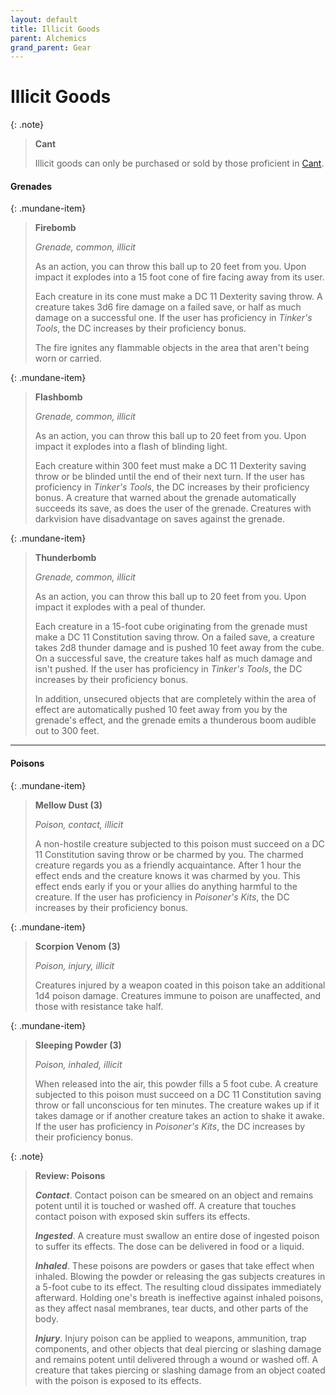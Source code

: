 ```yaml
---
layout: default
title: Illicit Goods
parent: Alchemics
grand_parent: Gear
---
```


# Illicit Goods

{: .note}
> **Cant**
>
> Illicit goods can only be purchased or sold by those proficient in [Cant](../../more/languages/cant).

#### Grenades

{: .mundane-item}
> **Firebomb**
> 
> *Grenade, common, illicit*
> 
> As an action, you can throw this ball up to 20 feet from you. Upon impact it explodes into a 15 foot cone of fire facing away from its user.
> 
> Each creature in its cone must make a DC 11 Dexterity saving throw. A creature takes 3d6 fire damage on a failed save, or half as much damage on a successful one. If the user has proficiency in _Tinker's Tools_, the DC increases by their proficiency bonus.
> 
> The fire ignites any flammable objects in the area that aren't being worn or carried.

{: .mundane-item}
> **Flashbomb**
> 
> *Grenade, common, illicit*
> 
> As an action, you can throw this ball up to 20 feet from you. Upon impact it explodes into a flash of blinding light.
> 
> Each creature within 300 feet must make a DC 11 Dexterity saving throw or be blinded until the end of their next turn. If the user has proficiency in _Tinker's Tools_, the DC increases by their proficiency bonus. A creature that warned about the grenade automatically succeeds its save, as does the user of the grenade. Creatures with darkvision have disadvantage on saves against the grenade.

{: .mundane-item}
> **Thunderbomb**
> 
> *Grenade, common, illicit*
> 
> As an action, you can throw this ball up to 20 feet from you. Upon impact it explodes with a peal of thunder.
> 
> Each creature in a 15-foot cube originating from the grenade must make a DC 11 Constitution saving throw. On a failed  save, a creature takes 2d8 thunder damage and is pushed 10 feet away from the cube. On a successful save, the creature  takes half as much damage and isn't pushed. If the user has proficiency in _Tinker's Tools_, the DC increases by their proficiency bonus.
> 
> In addition, unsecured objects that are completely within the area of effect are automatically pushed 10 feet away from you by the grenade's effect, and the grenade emits a thunderous boom audible out to 300 feet.

---

#### Poisons

{: .mundane-item}
> **Mellow Dust (3)**
> 
> *Poison, contact, illicit*
> 
> A non-hostile creature subjected to this poison must succeed on a DC 11 Constitution saving throw or be charmed by you. The charmed creature regards you as a friendly acquaintance. After 1 hour the effect ends and the creature knows it was charmed by you. This effect ends early if you or your allies do anything harmful to the creature. If the user has proficiency in _Poisoner's Kits_, the DC increases by their proficiency bonus.

{: .mundane-item}
> **Scorpion Venom (3)**
> 
> *Poison, injury, illicit*
> 
> Creatures injured by a weapon coated in this poison take an additional 1d4 poison damage. Creatures immune to poison are unaffected, and those with resistance take half.

{: .mundane-item}
> **Sleeping Powder (3)**
> 
> *Poison, inhaled, illicit*
> 
> When released into the air, this powder fills a 5 foot cube. A creature subjected to this poison must succeed on a DC 11 Constitution saving throw or fall unconscious for ten minutes. The creature wakes up if it takes damage or if another creature takes an action to shake it awake. If the user has proficiency in _Poisoner's Kits_, the DC increases by their proficiency bonus.

{: .note}
> **Review: Poisons**
>
> ***Contact***. Contact poison can be smeared on an object and remains potent until it is touched or washed off. A creature that touches contact poison with exposed skin suffers its effects.
> 
> ***Ingested***. A creature must swallow an entire dose of ingested poison to suffer its effects. The dose can be delivered in food or a liquid. 
> 
> ***Inhaled***. These poisons are powders or gases that take effect when inhaled. Blowing the powder or releasing the gas subjects creatures in a 5-foot cube to its effect. The resulting cloud dissipates immediately afterward. Holding one's breath is ineffective against inhaled poisons, as they affect nasal membranes, tear ducts, and other parts of the body.
> 
> ***Injury***. Injury poison can be applied to weapons, ammunition, trap components, and other objects that deal piercing or slashing damage and remains potent until delivered through a wound or washed off. A creature that takes piercing or slashing damage from an object coated with the poison is exposed to its effects.